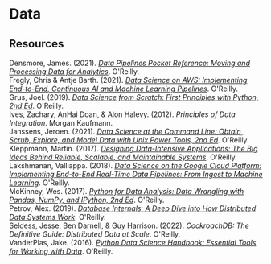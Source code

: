 # Data

## Resources

Densmore, James. (2021). [_Data Pipelines Pocket Reference: Moving and Processing Data for Analytics_](https://github.com/jamesdensmore/datapipelinesbook). O'Reilly.<br>
Fregly, Chris & Antje Barth. (2021). [_Data Science on AWS: Implementing End-to-End, Continuous AI and Machine Learning Pipelines_](https://github.com/data-science-on-aws/workshop). O'Reilly.<br>
Grus, Joel. (2019). [_Data Science from Scratch: First Principles with Python, 2nd Ed_](https://github.com/joelgrus/data-science-from-scratch). O'Reilly.<br>
Ives, Zachary, AnHai Doan, & Alon Halevy. (2012). _Principles of Data Integration_. Morgan Kaufmann.<br>
Janssens, Jeroen. (2021). [_Data Science at the Command Line: Obtain, Scrub, Explore, and Model Data with Unix Power Tools, 2nd Ed_](https://github.com/jeroenjanssens/data-science-at-the-command-line). O'Reilly.<br>
Kleppmann, Martin. (2017). [_Designing Data-Intensive Applications: The Big Ideas Behind Reliable, Scalable, and Maintainable Systems_](https://github.com/ept/ddia-references). O'Reilly.<br>
Lakshmanan, Valliappa. (2018). [_Data Science on the Google Cloud Platform: Implementing End-to-End Real-Time Data Pipelines: From Ingest to Machine Learning_](https://github.com/GoogleCloudPlatform/data-science-on-gcp). O'Reilly.<br>
McKinney, Wes. (2017). [_Python for Data Analysis: Data Wrangling with Pandas, NumPy, and IPython, 2nd Ed_](https://github.com/wesm/pydata-book). O'Reilly.<br>
Petrov, Alex. (2019). [_Database Internals: A Deep Dive into How Distributed Data Systems Work_](https://www.databass.dev). O'Reilly.<br>
Seldess, Jesse, Ben Darnell, & Guy Harrison. (2022). _CockroachDB: The Definitive Guide: Distributed Data at Scale_. O'Reilly.<br>
VanderPlas, Jake. (2016). [_Python Data Science Handbook: Essential Tools for Working with Data_](https://github.com/jakevdp/PythonDataScienceHandbook). O'Reilly.<br>
